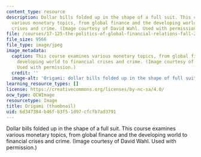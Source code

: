 ```yaml
---
content_type: resource
description: Dollar bills folded up in the shape of a full suit. This course examines
  various monetary topics, from global finance and the developing world to financial
  crises and crime. (Image courtesy of David Wahl. Used with permission.)
file: /courses/17-125-the-politics-of-global-financial-relations-fall-2007/6d347384b46fb3f51d97cfcfb7ad3791_17-125f07-th.jpg
file_size: 9566
file_type: image/jpeg
image_metadata:
  caption: This course examines various monetary topics, from global finance and the
    developing world to financial crises and crime. (Image courtesy of [David Wahl](http://www.creativecreativity.com/).
    Used with permission.)
  credit: ''
  image-alt: 'Origami: dollar bills folded up in the shape of full suit.'
learning_resource_types: []
license: https://creativecommons.org/licenses/by-nc-sa/4.0/
ocw_type: OCWImage
resourcetype: Image
title: Origami (thumbnail)
uid: 6d347384-b46f-b3f5-1d97-cfcfb7ad3791
---
```

Dollar bills folded up in the shape of a full suit. This course examines various monetary topics, from global finance and the developing world to financial crises and crime. (Image courtesy of David Wahl. Used with permission.)
